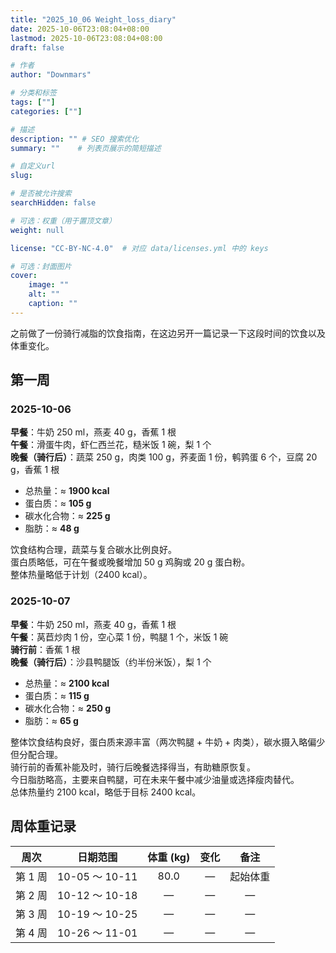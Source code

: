 ```yaml
---
title: "2025_10_06 Weight_loss_diary"
date: 2025-10-06T23:08:04+08:00
lastmod: 2025-10-06T23:08:04+08:00
draft: false

# 作者
author: "Downmars"

# 分类和标签
tags: [""]
categories: [""]

# 描述
description: "" # SEO 搜索优化
summary: ""    # 列表页展示的简短描述

# 自定义url
slug:

# 是否被允许搜索
searchHidden: false

# 可选：权重（用于置顶文章）
weight: null

license: "CC-BY-NC-4.0"  # 对应 data/licenses.yml 中的 keys

# 可选：封面图片
cover:
    image: ""
    alt: ""
    caption: ""
---
```


之前做了一份骑行减脂的饮食指南，在这边另开一篇记录一下这段时间的饮食以及体重变化。  

## 第一周
### 2025-10-06

**早餐**：牛奶 250 ml，燕麦 40 g，香蕉 1 根  
**午餐**：滑蛋牛肉，虾仁西兰花，糙米饭 1 碗，梨 1 个  
**晚餐（骑行后）**：蔬菜 250 g，肉类 100 g，荞麦面 1 份，鹌鹑蛋 6 个，豆腐 20 g，香蕉 1 根  

- 总热量：≈ **1900 kcal**  
- 蛋白质：≈ **105 g**  
- 碳水化合物：≈ **225 g**  
- 脂肪：≈ **48 g**

饮食结构合理，蔬菜与复合碳水比例良好。  
蛋白质略低，可在午餐或晚餐增加 50 g 鸡胸或 20 g 蛋白粉。  
整体热量略低于计划（2400 kcal）。

### 2025-10-07

**早餐**：牛奶 250 ml，燕麦 40 g，香蕉 1 根  
**午餐**：莴苣炒肉 1 份，空心菜 1 份，鸭腿 1 个，米饭 1 碗  
**骑行前**：香蕉 1 根  
**晚餐（骑行后）**：沙县鸭腿饭（约半份米饭），梨 1 个  

- 总热量：≈ **2100 kcal**  
- 蛋白质：≈ **115 g**  
- 碳水化合物：≈ **250 g**  
- 脂肪：≈ **65 g**

整体饮食结构良好，蛋白质来源丰富（两次鸭腿 + 牛奶 + 肉类），碳水摄入略偏少但分配合理。  
骑行前的香蕉补能及时，骑行后晚餐选择得当，有助糖原恢复。  
今日脂肪略高，主要来自鸭腿，可在未来午餐中减少油量或选择瘦肉替代。  
总体热量约 2100 kcal，略低于目标 2400 kcal。

## 周体重记录

| 周次 | 日期范围 | 体重 (kg) | 变化 | 备注 |
|:---:|:---:|:---:|:---:|:---:|
| 第 1 周 | 10-05 ～ 10-11 | 80.0 | — | 起始体重 |
| 第 2 周 | 10-12 ～ 10-18 | — | — | — |
| 第 3 周 | 10-19 ～ 10-25 | — | — | — |
| 第 4 周 | 10-26 ～ 11-01 | — | — | — |


